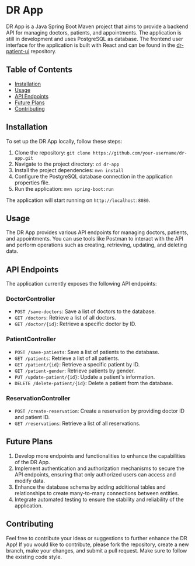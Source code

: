 # DR App

DR App is a Java Spring Boot Maven project that aims to provide a backend API for managing doctors, patients, and appointments. The application is still in development and uses PostgreSQL as database. The frontend user interface for the application is built with React and can be found in the [dr-patient-ui](https://github.com/bernard2b/dr-patient-ui) repository.

## Table of Contents

- [Installation](#installation)
- [Usage](#usage)
- [API Endpoints](#api-endpoints)
- [Future Plans](#future-plans)
- [Contributing](#contributing)

## Installation

To set up the DR App locally, follow these steps:

1. Clone the repository: `git clone https://github.com/your-username/dr-app.git`
2. Navigate to the project directory: `cd dr-app`
3. Install the project dependencies: `mvn install`
4. Configure the PostgreSQL database connection in the application properties file.
5. Run the application: `mvn spring-boot:run`

The application will start running on `http://localhost:8080`.

## Usage

The DR App provides various API endpoints for managing doctors, patients, and appointments. You can use tools like Postman to interact with the API and perform operations such as creating, retrieving, updating, and deleting data.

## API Endpoints

The application currently exposes the following API endpoints:

### DoctorController

- `POST /save-doctors`: Save a list of doctors to the database.
- `GET /doctors`: Retrieve a list of all doctors.
- `GET /doctor/{id}`: Retrieve a specific doctor by ID.

### PatientController

- `POST /save-patients`: Save a list of patients to the database.
- `GET /patients`: Retrieve a list of all patients.
- `GET /patient/{id}`: Retrieve a specific patient by ID.
- `GET /patient-gender`: Retrieve patients by gender.
- `PUT /update-patient/{id}`: Update a patient's information.
- `DELETE /delete-patient/{id}`: Delete a patient from the database.

### ReservationController

- `POST /create-reservation`: Create a reservation by providing doctor ID and patient ID.
- `GET /reservations`: Retrieve a list of all reservations.

## Future Plans

1. Develop more endpoints and functionalities to enhance the capabilities of the DR App.
2. Implement authentication and authorization mechanisms to secure the API endpoints, ensuring that only authorized users can access and modify data.
3. Enhance the database schema by adding additional tables and relationships to create many-to-many connections between entities.
4. Integrate automated testing to ensure the stability and reliability of the application.

## Contributing

Feel free to contribute your ideas or suggestions to further enhance the DR App! If you would like to contribute, please fork the repository, create a new branch, make your changes, and submit a pull request. Make sure to follow the existing code style.

